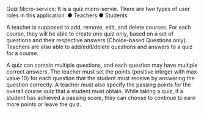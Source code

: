 Quiz Micro-service:
It is a quiz micro-servie. There are two types of user roles in this application:
● Teachers 
● Students

A teacher is supposed to add, remove, edit, and delete courses. For each course, they will be able to create one quiz only, based on a set of questions and their respective answers (Choice-based Questions only). Teachers are also able to add/edit/delete questions and answers to a quiz for a course.

A quiz can contain multiple questions, and each question may have multiple correct answers. The teacher must set the points (positive integer with max value 10) for each question that the student must receive by answering the question correctly.
A teacher must also specify the passing points for the overall course quiz that a student must obtain. While taking a quiz, if a student has achieved a passing score, they can choose to continue to earn more points or leave the quiz.
